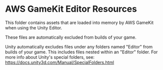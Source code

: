# AWS GameKit Editor Resources
This folder contains assets that are loaded into memory by AWS GameKit when using the Unity Editor.

These files are automatically excluded from builds of your game.

Unity automatically excludes files under any folders named "Editor" from builds of your game. This includes files nested
within an "Editor" folder. For more info about Unity's special folders, see: https://docs.unity3d.com/Manual/SpecialFolders.html
